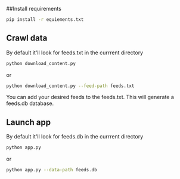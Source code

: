 ##Install requirements
```bash
pip install -r equiements.txt
```


## Crawl data

By default it'll look for feeds.txt in the currrent directory
```bash
python download_content.py 
```
or 

```bash
python download_content.py --feed-path feeds.txt
```
You can add your desired feeds to the feeds.txt.
This will generate a feeds.db database.
## Launch app

By default it'll look for feeds.db in the currrent directory

```bash
python app.py
```
or

```bash
python app.py --data-path feeds.db
```
